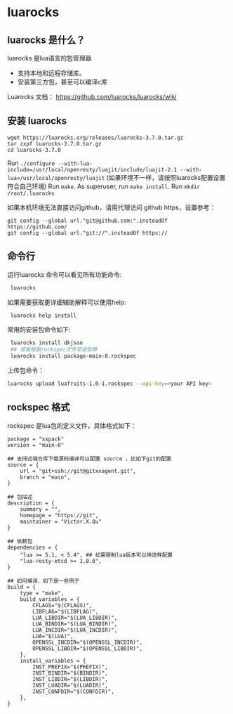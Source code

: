 # luarocks

## luarocks 是什么？

luarocks 是lua语言的包管理器

- 支持本地和远程存储库。
- 安装第三方包，甚至可以编译c库

Luarocks 文档： https://github.com/luarocks/luarocks/wiki

## 安装 luarocks

```
wget https://luarocks.org/releases/luarocks-3.7.0.tar.gz
tar zxpf luarocks-3.7.0.tar.gz
cd luarocks-3.7.0
```

Run `./configure --with-lua-include=/usr/local/openresty/luajit/include/luajit-2.1 --with-lua=/usr/local/openresty/luajit` (如果环境不一样，请按照luarocks配置设置符合自己环境)
Run `make`.
As superuser, run `make install`.
Run `mkdir /root/.luarocks`

如果本机环境无法直接访问github，请用代理访问 github https，设置参考：
```
git config --global url."git@github.com:".insteadOf https://github.com/
git config --global url."git://".insteadOf https://
```


## 命令行

运行luarocks 命令可以看见所有功能命令:
```sh
 luarocks 
```
如果需要获取更详细辅助解释可以使用help:
```sh
 luarocks help install
```
常用的安装包命令如下:
```sh
 luarocks install dkjson
 ## 或者根据rockspec文件安装依赖
 luarocks install package-main-0.rockspec
```
上传包命令：
```sh
luarocks upload luafruits-1.0-1.rockspec --api-key=<your API key>
```

## rockspec 格式

rockspec 是lua包的定义文件，具体格式如下：

``` nginx
package = "xxpack"
version = "main-0"

## 支持远端仓库下载源码编译可以配置 source ，比如下git的配置
source = {
    url = "git+ssh://git@gitxxagent.git", 
    branch = "main",  
} 

## 包描述
description = {
    summary = "",
    homepage = "https://git",
    maintainer = "Victor.X.Qu"
}

## 依赖包
dependencies = {
    "lua >= 5.1, < 5.4", ## 如需限制lua版本可以用这样配置
    "lua-resty-etcd >= 1.8.0",
}

## 如何编译，如下是一些例子
build = {
    type = "make",
    build_variables = {
        CFLAGS="$(CFLAGS)",
        LIBFLAG="$(LIBFLAG)",
        LUA_LIBDIR="$(LUA_LIBDIR)",
        LUA_BINDIR="$(LUA_BINDIR)",
        LUA_INCDIR="$(LUA_INCDIR)",
        LUA="$(LUA)",
        OPENSSL_INCDIR="$(OPENSSL_INCDIR)",
        OPENSSL_LIBDIR="$(OPENSSL_LIBDIR)",
    },
    install_variables = {
        INST_PREFIX="$(PREFIX)",
        INST_BINDIR="$(BINDIR)",
        INST_LIBDIR="$(LIBDIR)",
        INST_LUADIR="$(LUADIR)",
        INST_CONFDIR="$(CONFDIR)",
    },
}
```